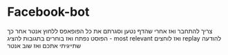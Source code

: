 # Facebook-bot
צריך להתחבר ואז אחרי שהדף נטען וסגרתם את כל הפופאפס ללחוץ אנטר
אחר כך הפוסט נפתח ואז בוחרים בתגובות להציג - most relevant
ואז לוחצים replay להודעה שתייגיתי אתכם
ואז שוב אנטר
